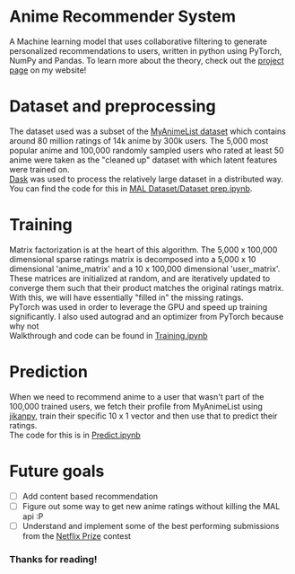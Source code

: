 # Anime Recommender System
 A Machine learning model that uses collaborative filtering to generate personalized recommendations to users, written in python using PyTorch, NumPy and Pandas. To learn more about the theory, check out the [project page](https://pranavbalaji.me/project/anime-recommender-system/) on my website!

# Dataset and preprocessing
The dataset used was a subset of the [MyAnimeList dataset](https://www.kaggle.com/azathoth42/myanimelist) which contains around 80 million ratings of 14k anime by 300k users. The 5,000 most popular anime and 100,000 randomly sampled users who rated at least 50 anime were taken as the "cleaned up" dataset with which latent features were trained on. <br>
[Dask](https://dask.org) was used to process the relatively large dataset in a distributed way. <br>
You can find the code for this in [MAL Dataset/Dataset prep.ipynb](https://github.com/greenfish8090/Anime-Recommender-System/blob/main/MAL%20Dataset/Dataset%20prep.ipynb).

# Training
Matrix factorization is at the heart of this algorithm. The 5,000 x 100,000 dimensional sparse ratings matrix is decomposed into a 5,000 x 10 dimensional 'anime_matrix' and a 10 x 100,000 dimensional 'user_matrix'. These matrices are initialized at random, and are iteratively updated to converge them such that their product matches the original ratings matrix. With this, we will have essentially "filled in" the missing ratings. <br>
PyTorch was used in order to leverage the GPU and speed up training significantly. I also used autograd and an optimizer from PyTorch because why not <br>
Walkthrough and code can be found in [Training.ipynb](https://github.com/greenfish8090/Anime-Recommender-System/blob/main/Training.ipynb)

# Prediction
When we need to recommend anime to a user that wasn't part of the 100,000 trained users, we fetch their profile from MyAnimeList using [jikanpy](https://github.com/abhinavk99/jikanpy), train their specific 10 x 1 vector and then use that to predict their ratings.<br>
The code for this is in [Predict.ipynb](https://github.com/greenfish8090/Anime-Recommender-System/blob/main/Predict.ipynb)

# Future goals
- [ ] Add content based recommendation
- [ ] Figure out some way to get new anime ratings without killing the MAL api :P
- [ ] Understand and implement some of the best performing submissions from the [Netflix Prize](https://en.wikipedia.org/wiki/Netflix_Prize) contest

### Thanks for reading!
